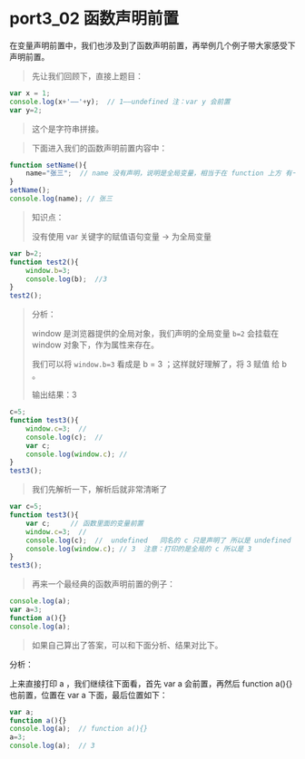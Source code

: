 # port3_02 函数声明前置

在变量声明前置中，我们也涉及到了函数声明前置，再举例几个例子带大家感受下声明前置。

>先让我们回顾下，直接上题目：
```javascript
var x = 1;
console.log(x+'——'+y);  // 1——undefined 注：var y 会前置
var y=2;
```

>这个是字符串拼接。

>下面进入我们的函数声明前置内容中：

```javascript
function setName(){
	name="张三";  // name 没有声明，说明是全局变量，相当于在 function 上方 有一个 var name；
}
setName();
console.log(name); // 张三
```

>知识点：
>
>没有使用 var 关键字的赋值语句变量  -> 为全局变量

```javascript
var b=2;
function test2(){
	window.b=3;
	console.log(b);  //3
}
test2();
```

>分析：
>
>window 是浏览器提供的全局对象，我们声明的全局变量 `b=2` 会挂载在 window 对象下，作为属性来存在。
>
>我们可以将 `window.b=3` 看成是 b = 3 ；这样就好理解了，将 3 赋值 给 b 。
>
>输出结果：3

```javascript
c=5;
function test3(){
	window.c=3;  // 
	console.log(c);  //
	var c;   
	console.log(window.c); //
}
test3();
```

>我们先解析一下，解析后就非常清晰了

```javascript
var c=5;
function test3(){
	var c;     // 函数里面的变量前置 
	window.c=3;  // 
	console.log(c);  //  undefined   同名的 c 只是声明了 所以是 undefined
	console.log(window.c); // 3  注意：打印的是全局的 c 所以是 3
}
test3();
```

>再来一个最经典的函数声明前置的例子：

```javascript
console.log(a);
var a=3;
function a(){}
console.log(a);
```
> 如果自己算出了答案，可以和下面分析、结果对比下。

分析：

上来直接打印 a ，我们继续往下面看，首先 var a 会前置，再然后 function a(){} 也前置，位置在 var a 下面，最后位置如下：
```javascript
var a;
function a(){}
console.log(a);  // function a(){}
a=3;
console.log(a);  // 3
```